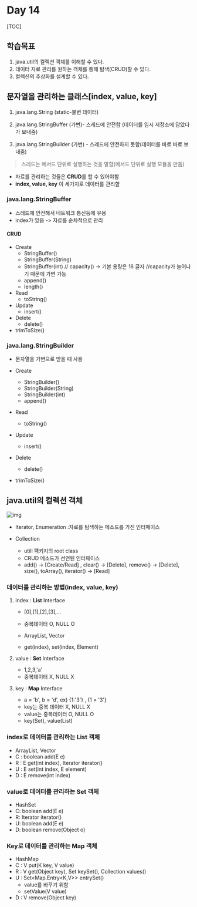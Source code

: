 # Day 14

[TOC]

## 학습목표 

1. java.util의 컬렉션 객체를 이해할 수 있다. 
2. 데이터 자료 관리를 원하는 객체를 통해 탐색(CRUD)할 수 있다. 
3. 컬렉션의 추상화를 설계할 수 있다.



## 문자열을 관리하는 클래스[index, value, key]

1) java.lang.String (static-불변 데이터)

2) java.lang.StringBuffer (가변)- 스레드에 안전함 (데이터를 임시 저장소에 담았다가 보내줌)

3) java.lang.StringBuilder (가변) - 스레드에 안전하지 못함(데이터를 바로 바로 보내줌)

> 스레드는 메서드 단위로 실행하는 것을 말함(메서드 단위로 실행 모듈을 만듬)

- 자료를 관리하는 것들은 **CRUD**를 할 수 있어야함
- **index, value, key** 이 세가지로 데이터를 관리함

### java.lang.StringBuffer 

- 스레드에 안전해서 네트워크 통신등에 유용
- index가 있음 -> 자료를 순차적으로 관리 

#### CRUD

- Create
  - StringBuffer()
  - StringBuffer(String)
  - StringBuffer(int) // capacity() -> 기본 용량은 16 글자 //capacity가 늘어나기 때문에 가변 가능 
  - append()
  - length()
- Read
  - toString()
- Update
  - insert()
- Delete
  - delete()
- trimToSize()



### java.lang.StringBuilder

- 문자열을 가변으로 받을 때 사용

- Create
  - StringBuilder()
  - StringBuilder(String)
  - StringBuilder(int)
  - append()
- Read
  - toString()
- Update
  - insert()
- Delete
  - delete()
- trimToSize()



## java.util의 컬렉션 객체 

![img](https://tva1.sinaimg.cn/large/007S8ZIlgy1ge9eo9o6tzg30b6042aa5.gif)

- Iterator, Enumeration :자료를 탐색하는 메소드를 가진 인터페이스 

- Collection 
  - utill 팩키지의 root class 
  - CRUD 메소드가 선언된 인터페이스 
  - add() -> [Create/Read] , clear() -> [Delete], remove() -> [Delete], size(), toArray(), iterator() -> [Read]
  
  

### 데이터를 관리하는 방법(index, value, key)

1. index : **List** Interface

   - [0],[1],[2],[3],...

   - 중복데이터 O, NULL O
   - ArrayList, Vector
   - get(index), set(index, Element)

2. value : **Set** Interface

   - 1,2,3,'a'
   - 중복데이터 X, NULL X

3. key : **Map** Interface

   - a = 'b', b = 'd', ex) {1:'3'} , {1 = '3'}
   - key는 중복 데이터 X, NULL X
   - value는 중복데이터 O, NULL O
   - key(Set), value(List)



### index로 데이터를 관리하는 List 객체

- ArrayList, Vector
- C : boolean add(E e)
- R : E get(int index), Iterator<E> iterator()
- U : E set(int index, E element)
- D : E remove(int index)



### value로 데이터를 관리하는 Set 객체

- HashSet
- C: boolean add(E e)
- R: Iterator<E> iterator()
- U: boolean add(E e)
- D: boolean remove(Object o)



### Key로 데이터를 관리하는 Map 객체 

- HashMap
- C : V put(K key, V value)
- R : V get(Object key), Set<K> keySet(), Collection<V> values()
- U : Set<Map.Entry<K,V>> entrySet() 
  - value를 바꾸기 위함 
  - setValue(V value)
- D : V remove(Object key)